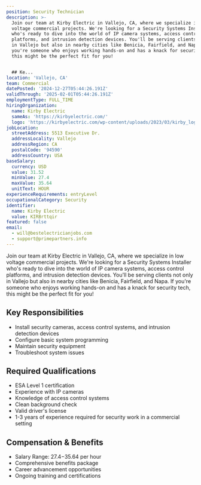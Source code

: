 ```yaml
---
position: Security Technician
description: >-
  Join our team at Kirby Electric in Vallejo, CA, where we specialize in low
  voltage commercial projects. We're looking for a Security Systems Installer
  who's ready to dive into the world of IP camera systems, access control
  platforms, and intrusion detection devices. You'll be serving clients not only
  in Vallejo but also in nearby cities like Benicia, Fairfield, and Napa. If
  you're someone who enjoys working hands-on and has a knack for security tech,
  this might be the perfect fit for you!


  ## Ke...
location: 'Vallejo, CA'
team: Commercial
datePosted: '2024-12-27T05:44:26.191Z'
validThrough: '2025-02-01T05:44:26.191Z'
employmentType: FULL_TIME
hiringOrganization:
  name: Kirby Electric
  sameAs: 'https://kirbyelectric.com/'
  logo: 'https://kirbyelectric.com/wp-content/uploads/2023/03/kirby_logo.png'
jobLocation:
  streetAddress: 5513 Executive Dr.
  addressLocality: Vallejo
  addressRegion: CA
  postalCode: '94590'
  addressCountry: USA
baseSalary:
  currency: USD
  value: 31.52
  minValue: 27.4
  maxValue: 35.64
  unitText: HOUR
experienceRequirements: entryLevel
occupationalCategory: Security
identifier:
  name: Kirby Electric
  value: KIRBrttqir
featured: false
email:
  - will@bestelectricianjobs.com
  - support@primepartners.info
---
```




Join our team at Kirby Electric in Vallejo, CA, where we specialize in low voltage commercial projects. We're looking for a Security Systems Installer who's ready to dive into the world of IP camera systems, access control platforms, and intrusion detection devices. You'll be serving clients not only in Vallejo but also in nearby cities like Benicia, Fairfield, and Napa. If you're someone who enjoys working hands-on and has a knack for security tech, this might be the perfect fit for you!

## Key Responsibilities
- Install security cameras, access control systems, and intrusion detection devices
- Configure basic system programming
- Maintain security equipment
- Troubleshoot system issues

## Required Qualifications
- ESA Level 1 certification
- Experience with IP cameras
- Knowledge of access control systems
- Clean background check
- Valid driver's license
- 1-3 years of experience required for security work in a commercial setting

## Compensation & Benefits
- Salary Range: $27.4-$35.64 per hour
- Comprehensive benefits package
- Career advancement opportunities
- Ongoing training and certifications
